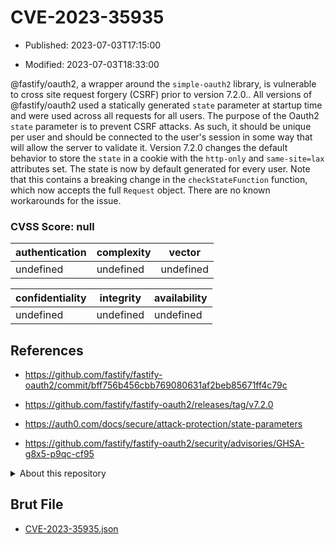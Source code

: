 # CVE-2023-35935

- Published: 2023-07-03T17:15:00

- Modified: 2023-07-03T18:33:00

@fastify/oauth2, a wrapper around the `simple-oauth2` library, is vulnerable to cross site request forgery (CSRF) prior to version 7.2.0.. All versions of @fastify/oauth2 used a statically generated `state` parameter at startup time and were used across all requests for all users. The purpose of the Oauth2 `state` parameter is to prevent CSRF attacks. As such, it should be unique per user and should be connected to the user's session in some way that will allow the server to validate it. Version 7.2.0 changes the default behavior to store the `state` in a cookie with the `http-only` and `same-site=lax` attributes set. The state is now by default generated for every user. Note that this contains a breaking change in the `checkStateFunction` function, which now accepts the full `Request` object. There are no known workarounds for the issue.

### CVSS Score: **null**

| authentication | complexity | vector |
| --- | --- | --- |
| undefined | undefined | undefined |

| confidentiality | integrity | availability |
| --- | --- | --- |
| undefined | undefined | undefined |

## References

* https://github.com/fastify/fastify-oauth2/commit/bff756b456cbb769080631af2beb85671ff4c79c

* https://github.com/fastify/fastify-oauth2/releases/tag/v7.2.0

* https://auth0.com/docs/secure/attack-protection/state-parameters

* https://github.com/fastify/fastify-oauth2/security/advisories/GHSA-g8x5-p9qc-cf95

<details>
<summary>About this repository</summary> 

  This repository is part of the project [Live Hack CVE](https://github.com/Live-Hack-CVE). Main website can be found [www.live-hack.org](https://www.live-hack.org) 
  
  Made by [Sn0wAlice](https://github.com/Sn0wAlice) for the people that care about security and need to have a feed of the latest CVEs. Hope you enjoy it, don't forget to star the repo and follow me on [Twitter](https://twitter.com/Sn0wAlice) and [Github](https://github.com/Sn0wAlice). And that is my [personnal website](https://www.alice-snow.me/)

  - [Home Page](https://github.com/Live-Hack-CVE)
  - [Framework](https://github.com/Live-Hack-CVE/cve-framework)
  - [CVE database](https://github.com/Live-Hack-CVE/full_database)
  - [Changelog](https://github.com/Live-Hack-CVE/Changelog)
</details>

## Brut File

* [CVE-2023-35935.json](https://raw.githubusercontent.com/Live-Hack-CVE/full_database/main/cves/2023/CVE-2023-35935.json)

